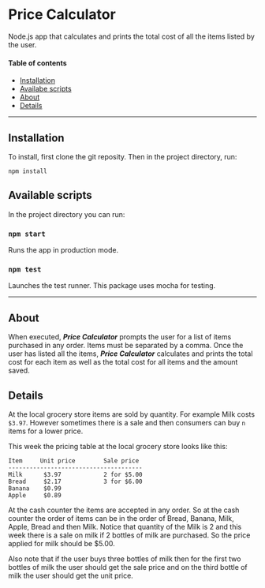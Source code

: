 # Price Calculator
Node.js app that calculates and prints the total cost of all the items listed by the user.

#### Table of contents
- [Installation](#installation)
- [Availabe scripts](#available-scripts)
- [About](#about)
- [Details](#details)

---

## Installation

To install, first clone the git reposity. Then in the project directory, run:

```
npm install
```

## Available scripts

In the project directory you can run:

### `npm start`

Runs the app in production mode.


### `npm test`

Launches the test runner. This package uses mocha for testing.



---


## About

When executed, ***Price Calculator*** prompts the user for a list of items purchased in any order. Items must be separated by a comma. Once the user has listed all the items, ***Price Calculator*** calculates and prints the total cost for each item as well as the total cost for all items and the amount saved. 

## Details

At the local grocery store items are sold by quantity. For example Milk costs `$3.97`. However sometimes there is a sale and then consumers can buy `n` items for a lower price.

This week the pricing table at the local grocery store looks like this:

```
Item     Unit price        Sale price
--------------------------------------
Milk      $3.97            2 for $5.00
Bread     $2.17            3 for $6.00
Banana    $0.99
Apple     $0.89
```

At the cash counter the items are accepted in any order. So at the cash counter the order of items can be in the order of Bread, Banana, Milk, Apple, Bread and then Milk. Notice that quantity of the Milk is 2 and this week there is a sale on milk if 2 bottles of milk are purchased. So the price applied for milk should be $5.00.

Also note that if the user buys three bottles of milk then for the first two bottles of milk the user should get the sale price and on the third bottle of milk the user should get the unit price.
